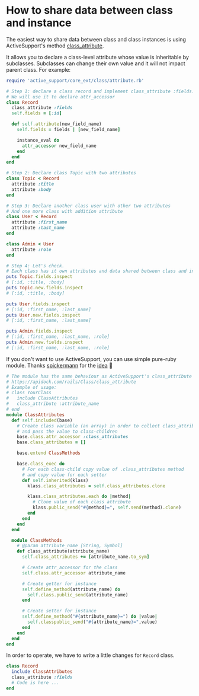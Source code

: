 # How to share data between class and instance

The easiest way to share data between class and class instances is using ActiveSupport's method [class_attribute](https://apidock.com/rails/Class/class_attribute).

It allows you to declare a class-level attribute whose value is inheritable by subclasses. Subclasses can change their own value and it will not impact parent class. For example:

```ruby
require 'active_support/core_ext/class/attribute.rb'

# Step 1: declare a class record and implement class_attribute :fields.
# We will use it to declare attr_accessor
class Record
  class_attribute :fields
  self.fields = [:id]

  def self.attribute(new_field_name)
    self.fields = fields | [new_field_name]

    instance_eval do
      attr_accessor new_field_name
    end
  end
end

# Step 2: Declare class Topic with two attributes
class Topic < Record
  attribute :title
  attribute :body
end

# Step 3: Declare another class user with other two attributes
# And one more class with addition attribute
class User < Record
  attribute :first_name
  attribute :last_name
end

class Admin < User
  attribute :role
end

# Step 4: Let's check.
# Each class has it own attributes and data shared between class and instances
puts Topic.fields.inspect
# [:id, :title, :body]
puts Topic.new.fields.inspect
# [:id, :title, :body]

puts User.fields.inspect
# [:id, :first_name, :last_name]
puts User.new.fields.inspect
# [:id, :first_name, :last_name]

puts Admin.fields.inspect
# [:id, :first_name, :last_name, :role]
puts Admin.new.fields.inspect
# [:id, :first_name, :last_name, :role]
```

If you don't want to use ActiveSupport, you can use simple pure-ruby module.
Thanks [spickermann](https://stackoverflow.com/users/2483313/spickermann) for the [idea](https://stackoverflow.com/a/71495941/3517175) 🙏

```ruby
# The module has the same behaviour as ActiveSupport's class_attribute
# https://apidock.com/rails/Class/class_attribute
# Example of usage:
# class YourClass
#   include ClassAttributes
#   class_attribute :attribute_name
# end
module ClassAttributes
  def self.included(base)
    # Create class variable (an array) in order to collect class_attributes
    # and pass the value to class-children
    base.class.attr_accessor :class_attributes
    base.class_attributes = []

    base.extend ClassMethods

    base.class_exec do
      # For each class-child copy value of .class_attributes method
      # and copy value for each setter
      def self.inherited(klass)
        klass.class_attributes = self.class_attributes.clone

        klass.class_attributes.each do |method|
          # Clone value of each class attribute
          klass.public_send("#{method}=", self.send(method).clone)
        end
      end
    end
  end

  module ClassMethods
    # @param attribute_name [String, Symbol]
    def class_attribute(attribute_name)
      self.class_attributes += [attribute_name.to_sym]

      # Create attr_accessor for the class
      self.class.attr_accessor attribute_name

      # Create getter for instance
      self.define_method(attribute_name) do
        self.class.public_send(attribute_name)
      end

      # Create setter for instance
      self.define_method("#{attribute_name}=") do |value|
        self.classpublic_send("#{attribute_name}=",value)
      end
    end
  end
end
```

In order to operate, we have to write a little changes for `Record` class.

```ruby
class Record
  include ClassAttributes
  class_attribute :fields
  # Code is here ...
end
```
